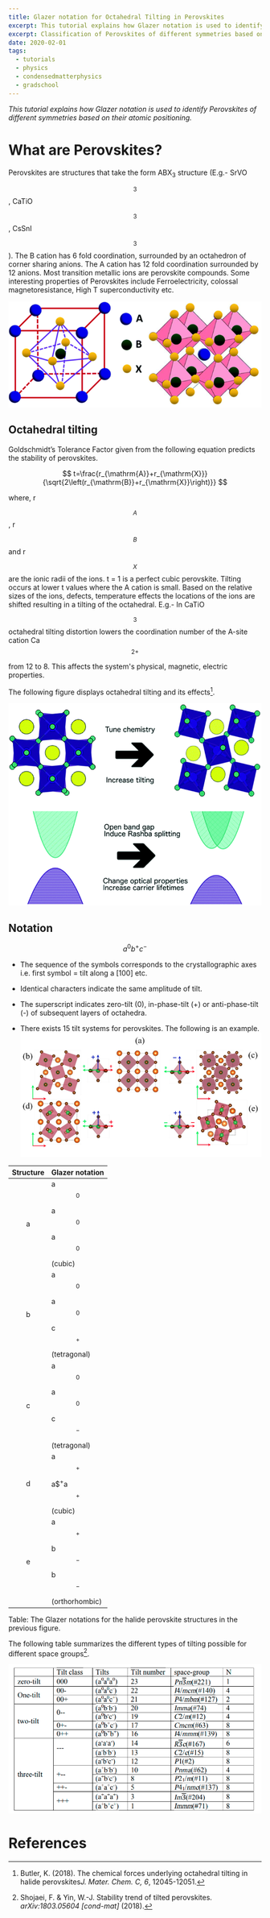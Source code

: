 ```yaml
---
title: Glazer notation for Octahedral Tilting in Perovskites
excerpt: This tutorial explains how Glazer notation is used to identify Perovskites of different symmetries based on their atomic positioning.
excerpt: Classification of Perovskites of different symmetries based on their atomic positioning.
date: 2020-02-01
tags:
  - tutorials
  - physics
  - condensedmatterphysics
  - gradschool
---
```


*This tutorial explains how Glazer notation is used to identify Perovskites of different symmetries based on their atomic positioning.*

# What are Perovskites?

Perovskites are structures that take the form ABX$_3$ structure (E.g.- SrVO$$_3$$, CaTiO$$_3$$, CsSnI$$_3$$). The B cation has 6 fold coordination, surrounded by an octahedron of corner sharing anions. The A cation has 12 fold coordination surrounded by 12 anions. Most transition metallic ions are perovskite compounds. Some interesting properties of Perovskites include Ferroelectricity, colossal magnetoresistance, High T superconductivity etc.



![The structure of the Perovskite ABX$_3$](/images/Glazer-Notation/c8na00416a-f3_hi-res.png)





## Octahedral tilting

Goldschmidt’s Tolerance Factor given from the following equation predicts the stability of perovskites.


$$
t=\frac{r_{\mathrm{A}}+r_{\mathrm{X}}}{\sqrt{2\left(r_{\mathrm{B}}+r_{\mathrm{X}}\right)}}
$$


where, r$$_A$$, r$$_B$$ and r$$_X$$ are the ionic radii of the ions. t = 1 is a perfect cubic perovskite. Tilting occurs at lower t values where the A cation is small. Based on the relative sizes of the ions, defects, temperature effects the locations of the ions are shifted resulting in a tilting of the octahedral. E.g.- In CaTiO$$_3$$ octahedral tilting distortion lowers the coordination number of the A-site cation Ca$$^{2+}$$ from 12 to 8. This affects the system's physical, magnetic, electric properties.

The following figure displays octahedral tilting and its effects[^1].

![Octahedral tilting and its effects](/images/Glazer-Notation/c8tc02976h-f10_hi-res.png)



## Notation

$$
a^0b^+c^-
$$



- The sequence of the symbols corresponds to the crystallographic axes i.e. first symbol = tilt along a [100] etc.

- Identical characters indicate the same amplitude of tilt.

- The superscript indicates zero-tilt (0), in-phase-tilt (+) or anti-phase-tilt (-) of subsequent layers of octahedra.

- There exists 15 tilt systems for perovskites. The following is an example.![Tilt phases of AB$X_3$ halides. A-light brown, B-green, X-dark brown [@shojaei_stability_2018]](/images/Glazer-Notation/image-20200203144305076.png)

| Structure | Glazer notation                |
| :-------: | :----------------------------- |
|     a     | a$$^0$$a$$^0$$a$$^0$$ (cubic)        |
|     b     | a$$^0$$a$$^0$$c$$^+$$ (tetragonal)   |
|     c     | a$$^0$$a$$^0$$c$$^-$$ (tetragonal)   |
|     d     | a$$^+$$a$$^+$a$$^+$$ (cubic)        |
|     e     | a$$^+$$b$$^-$$b$$^-$$ (orthorhombic) |

Table: The Glazer notations for the halide perovskite structures in the previous figure.

The following table summarizes the different types of tilting possible for different space groups[^2].

![Glazer notation table [@shojaei_stability_2018]](/images/Glazer-Notation/image-20200203140523807.png)

# References

[^1]: Butler, K. (2018). The chemical forces underlying octahedral tilting in halide perovskites*J. Mater. Chem. C, 6*, 12045-12051.
[^2]: Shojaei, F. & Yin, W.-J. Stability trend of tilted perovskites. *arXiv:1803.05604 [cond-mat]* (2018).

